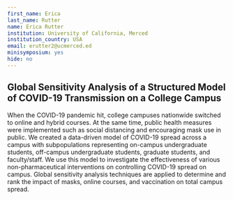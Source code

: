 ```yaml
---
first_name: Erica
last_name: Rutter
name: Erica Rutter
institution: University of California, Merced
institution_country: USA
email: erutter2@ucmerced.ed
minisymposium: yes
hide: no
---
```


## Global Sensitivity Analysis of a Structured Model of COVID-19 Transmission on a College Campus

When the COVID-19 pandemic hit, college campuses nationwide switched to online and hybrid courses. At the same time, public health measures were implemented such as social distancing and encouraging mask use in public. We created a data-driven model of COVID-19 spread across a campus with subpopulations representing on-campus undergraduate students, off-campus undergraduate students, graduate students, and faculty/staff. We use this model to investigate the effectiveness of various non-pharmaceutical interventions on controlling COVID-19 spread on campus. Global sensitivity analysis techniques are applied to determine and rank the impact of masks, online courses, and vaccination on total campus spread.


